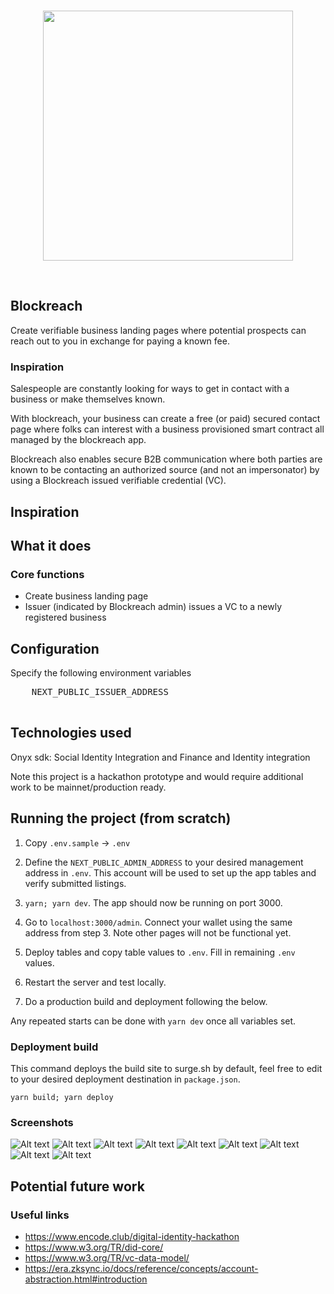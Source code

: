 <br/>
<p align='center'>
    <img src='./public/logo.png' width=400 />
</p>
<br/>

Blockreach
---

Create verifiable business landing pages where potential prospects can reach out to you in exchange for paying a known fee.

### Inspiration

Salespeople are constantly looking for ways to get in contact with a business or make themselves known.

With blockreach, your business can create a free (or paid) secured contact page where folks can interest with a business provisioned smart contract all managed by the blockreach app.

Blockreach also enables secure B2B communication where both parties are known to be contacting an authorized source (and not an impersonator) by using a Blockreach issued verifiable credential (VC).





## Inspiration


## What it does

### Core functions
* Create business landing page
* Issuer (indicated by Blockreach admin) issues a VC to a newly registered business


## Configuration

Specify the following environment variables
<pre>
    NEXT_PUBLIC_ISSUER_ADDRESS

</pre>




## Technologies used
Onyx sdk: Social Identity Integration and Finance and Identity integration

<!-- Saturn: Data validation (using browser client). https://github.com/filecoin-saturn/browser-client -->

 <p>Note this project is a hackathon prototype and would require additional work to be mainnet/production ready.</p>


## Running the project (from scratch)

1. Copy `.env.sample` -> `.env`

2. Define the `NEXT_PUBLIC_ADMIN_ADDRESS` to your desired management address in `.env`. This account will be used to set up the app tables and verify submitted listings.

3. `yarn; yarn dev`. The app should now be running on port 3000.

4. Go to `localhost:3000/admin`. Connect your wallet using the same address from step 3. Note other pages will not be functional yet.

5. Deploy tables and copy table values to `.env`. Fill in remaining `.env` values.

6. Restart the server and test locally.

7. Do a production build and deployment following the below.

Any repeated starts can be done with `yarn dev` once all variables set.

### Deployment build

This command deploys the build site to surge.sh by default, feel free to edit to your desired deployment destination in `package.json`.

`yarn build; yarn deploy`

<!-- ## Challenges we ran into

## Accomplishments that we're proud of

## What we learned -->

### Screenshots
![Alt text](<img/Screenshot 2023-09-26 at 9.58.12 PM.png>) ![Alt text](<img/Screenshot 2023-09-26 at 9.56.06 PM.png>) ![Alt text](<img/Screenshot 2023-09-26 at 9.56.15 PM.png>) ![Alt text](<img/Screenshot 2023-09-26 at 9.56.31 PM.png>) ![Alt text](<img/Screenshot 2023-09-26 at 9.56.37 PM.png>) ![Alt text](<img/Screenshot 2023-09-26 at 9.57.44 PM.png>) ![Alt text](<img/Screenshot 2023-09-26 at 9.57.51 PM.png>) ![Alt text](<img/Screenshot 2023-09-26 at 9.57.56 PM.png>) ![Alt text](<img/Screenshot 2023-09-26 at 10.02.57 PM.png>)


<!-- Social Identity Integration -->

<!-- Live Demo: https://data-x.surge.sh (calibration)

Demo video: https://youtu.be/QQEwZOEAQjI -->


## Potential future work


### Useful links
* https://www.encode.club/digital-identity-hackathon
* https://www.w3.org/TR/did-core/
* https://www.w3.org/TR/vc-data-model/
* https://era.zksync.io/docs/reference/concepts/account-abstraction.html#introduction